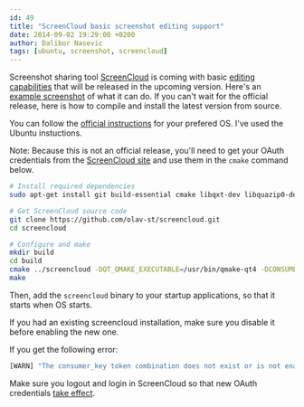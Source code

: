```yaml
---
id: 49
title: "ScreenCloud basic screenshot editing support"
date: 2014-09-02 19:29:00 +0200
author: Dalibor Nasevic
tags: [ubuntu, screenshot, screencloud]
---
```


Screenshot sharing tool [ScreenCloud](https://github.com/olav-st/screencloud) is coming with basic [editing capabilities](https://github.com/olav-st/screencloud/issues/5) that will be released in the upcoming version. Here's an [example screenshot](http://screencloud.net/v/luEB) of what it can do. If you can't wait for the official release, here is how to compile and install the latest version from source.

You can follow the [official instructions](https://github.com/olav-st/screencloud/wiki#compiling) for your prefered OS. I've used the Ubuntu instuctions.

Note: Because this is not an official release, you'll need to get your OAuth credentials from the [ScreenCloud site](https://screencloud.net/oauth/register) and use them in the `cmake` command below.

```bash
# Install required dependencies
sudo apt-get install git build-essential cmake libqxt-dev libquazip0-dev qtmobility-dev python2.7-dev

# Get ScreenCloud source code 
git clone https://github.com/olav-st/screencloud.git 
cd screencloud

# Configure and make
mkdir build 
cd build
cmake ../screencloud -DQT_QMAKE_EXECUTABLE=/usr/bin/qmake-qt4 -DCONSUMER_KEY_SCREENCLOUD=your_key -DCONSUMER_SECRET_SCREENCLOUD=your_secret
make
```

Then, add the `screencloud` binary to your startup applications, so that it starts when OS starts.

If you had an existing screencloud installation, make sure you disable it before enabling the new one.

If you get the following error:

```bash
[WARN] "The consumer_key token combination does not exist or is not enabled."
```

Make sure you logout and login in ScreenCloud so that new OAuth credentials [take effect](https://github.com/olav-st/screencloud/issues/5#issuecomment-53180284).
